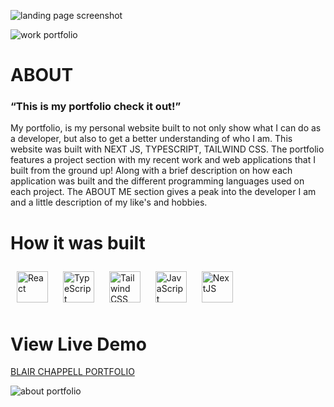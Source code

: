 
![landing page screenshot](https://user-images.githubusercontent.com/88805312/200384259-064fcc19-da19-4458-91de-d58dea1e0410.png)

![work portfolio](https://user-images.githubusercontent.com/88805312/200383924-f3db430e-bd16-4109-b163-93ed39ea96e0.png)


<h1>ABOUT</h1>
<h3> “This is my portfolio check it out!”</h3>
<h4. The Goal</h4>
<P> My portfolio, is my personal website built to not only show what I can do as a developer, but also to get a better understanding of who I am. This website was built with NEXT JS, TYPESCRIPT, TAILWIND CSS. The portfolio features a project section with my recent work and web applications that I built from the ground up! Along with a brief description on how each application was built and the different programming languages used on each project. The ABOUT ME section gives a peak into the developer I am and a little description of my like's and hobbies.  </p>


<h1> How it was built </h1>
<div style="liststyle: none;">
  <a href="https://reactjs.org/" target="_blank"><img style="margin: 10px" src="https://profilinator.rishav.dev/skills-assets/react-original-wordmark.svg" alt="React" height="50" /></a>
  <a href="https://www.typescriptlang.org/" target="_blank"><img style="margin: 10px" src="https://profilinator.rishav.dev/skills-assets/typescript-original.svg" alt="TypeScript" height="50" /></a>
  <a href="https://www.tailwindcss.com/" target="_blank"><img style="margin: 10px" src="https://profilinator.rishav.dev/skills-assets/tailwindcss.svg" alt="Tailwind CSS" height="50" /></a>
  <a href="https://www.javascript.com/" target="_blank"><img style="margin: 10px" src="https://profilinator.rishav.dev/skills-assets/javascript-original.svg" alt="JavaScript" height="50" /></a> 
  <a href="https://nextjs.org/" target="_blank"><img style="margin: 10px" src="https://profilinator.rishav.dev/skills-assets/nextjs.png" alt="NextJS" height="50" /></a>  
</div>

<h1> View Live Demo </h1>
<a style="text-transform: uppercase;" href="https://blairchappell.vercel.app/">Blair Chappell Portfolio </a>



![about portfolio](https://user-images.githubusercontent.com/88805312/200383958-167c4a90-1b89-4f9e-a24c-b6560821667a.png)
